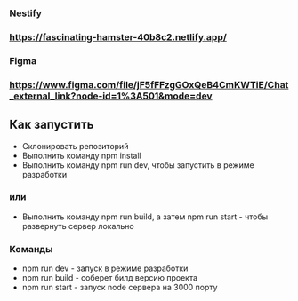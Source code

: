 ###  Nestify

### https://fascinating-hamster-40b8c2.netlify.app/

### Figma
### https://www.figma.com/file/jF5fFFzgGOxQeB4CmKWTiE/Chat_external_link?node-id=1%3A501&mode=dev

## Как запустить

 - Cклонировать репозиторий
 - Выполнить команду npm install
 - Выполнить команду npm run dev, чтобы запустить в режиме разработки
### или
- Выполнить команду npm run build, а затем npm run start - чтобы развернуть сервер локально

### Команды

 - npm run dev - запуск в режиме разработки
 - npm run build - соберет билд версию проекта
 - npm run start - запуск node сервера на 3000 порту
 